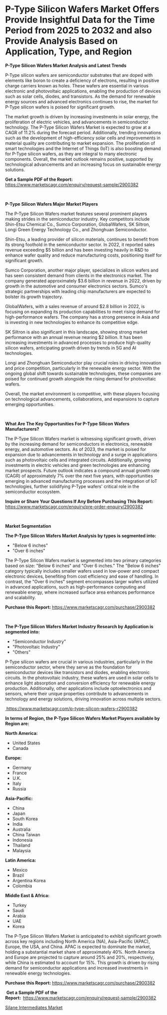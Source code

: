 <p><h1>P-Type Silicon Wafers Market Offers Provide Insightful Data for the Time Period from 2025 to 2032 and also Provide Analysis Based on Application, Type, and Region</h1></p><p><strong>P-Type Silicon Wafers Market Analysis and Latest Trends</strong></p>
<p><p>P-Type silicon wafers are semiconductor substrates that are doped with elements like boron to create a deficiency of electrons, resulting in positive charge carriers known as holes. These wafers are essential in various electronic and photovoltaic applications, enabling the production of devices such as solar cells, diodes, and transistors. As the demand for renewable energy sources and advanced electronics continues to rise, the market for P-Type silicon wafers is poised for significant growth.</p><p>The market growth is driven by increasing investments in solar energy, the proliferation of electric vehicles, and advancements in semiconductor technology. The P-Type Silicon Wafers Market is expected to grow at a CAGR of 11.2% during the forecast period. Additionally, trending innovations such as the development of high-efficiency solar cells and improvements in material quality are contributing to market expansion. The proliferation of smart technologies and the Internet of Things (IoT) is also boosting demand for P-Type silicon wafers, as they are integral to many electronic components. Overall, the market outlook remains positive, supported by technological advancements and an increasing focus on sustainable energy solutions.</p></p>
<p><strong>Get a Sample PDF of the Report:&nbsp;</strong> <a href="https://www.marketscagr.com/enquiry/request-sample/2900382?utm_campaign=2095&utm_medium=2&utm_source=Github&utm_content=ia&utm_term=16032025&utm_id=p-type-silicon-wafers">https://www.marketscagr.com/enquiry/request-sample/2900382</a></p>
<p>&nbsp;</p>
<p><strong>P-Type Silicon Wafers Major Market Players</strong></p>
<p><p>The P-Type Silicon Wafers market features several prominent players making strides in the semiconductor industry. Key competitors include Shin-Etsu Chemical Co., Sumco Corporation, GlobalWafers, SK Siltron, Longi Green Energy Technology Co., and Zhonghuan Semiconductor. </p><p>Shin-Etsu, a leading provider of silicon materials, continues to benefit from its strong foothold in the semiconductor sector. In 2022, it reported sales revenue exceeding $5 billion and has been investing heavily in R&D to enhance wafer quality and reduce manufacturing costs, positioning itself for significant growth.</p><p>Sumco Corporation, another major player, specializes in silicon wafers and has seen consistent demand from clients in the electronics market. The company generated approximately $3.6 billion in revenue in 2022, driven by growth in the automotive and consumer electronics sectors. Sumco's strategic partnerships with leading chip manufacturers are expected to bolster its growth trajectory.</p><p>GlobalWafers, with a sales revenue of around $2.8 billion in 2022, is focusing on expanding its production capabilities to meet rising demand for high-performance wafers. The company has a strong presence in Asia and is investing in new technologies to enhance its competitive edge.</p><p>SK Siltron is also significant in this landscape, showing strong market performance with an annual revenue nearing $2 billion. It has been increasing investments in advanced processes to produce high-quality silicon wafers, anticipating growth driven by trends in 5G and AI technologies.</p><p>Longi and Zhonghuan Semiconductor play crucial roles in driving innovation and price competition, particularly in the renewable energy sector. With the ongoing global shift towards sustainable technologies, these companies are poised for continued growth alongside the rising demand for photovoltaic wafers. </p><p>Overall, the market environment is competitive, with these players focusing on technological advancements, collaborations, and expansions to capture emerging opportunities.</p></p>
<p>&nbsp;</p>
<p><strong>What Are The Key Opportunities For P-Type Silicon Wafers Manufacturers?</strong></p>
<p><p>The P-Type Silicon Wafers market is witnessing significant growth, driven by the increasing demand for semiconductors in electronics, renewable energy, and automotive sectors. As of 2023, the market is poised for expansion due to advancements in technology and a surge in applications such as photovoltaic cells and integrated circuits. Additionally, growing investments in electric vehicles and green technologies are enhancing market prospects. Future outlook indicates a compound annual growth rate (CAGR) of approximately 7% over the next five years, with opportunities emerging in advanced manufacturing processes and the integration of IoT technologies, further solidifying P-Type wafers' critical role in the semiconductor ecosystem.</p></p>
<p><strong>Inquire or Share Your Questions If Any Before Purchasing This Report:</strong> <a href="https://www.marketscagr.com/enquiry/pre-order-enquiry/2900382?utm_campaign=2095&utm_medium=2&utm_source=Github&utm_content=ia&utm_term=16032025&utm_id=p-type-silicon-wafers">https://www.marketscagr.com/enquiry/pre-order-enquiry/2900382</a></p>
<p>&nbsp;</p>
<p><strong>Market Segmentation</strong></p>
<p><strong>The P-Type Silicon Wafers Market Analysis by types is segmented into:</strong></p>
<p><ul><li>"Below 6 inches"</li><li>"Over 6 inches"</li></ul></p>
<p><p>The P-Type Silicon Wafers market is segmented into two primary categories based on size: "Below 6 inches" and "Over 6 inches." The "Below 6 inches" category typically includes smaller wafers used in low-power and compact electronic devices, benefiting from cost efficiency and ease of handling. In contrast, the "Over 6 inches" segment encompasses larger wafers utilized in advanced applications, such as high-performance computing and renewable energy, where increased surface area enhances performance and scalability.</p></p>
<p><strong>Purchase this Report:&nbsp;</strong><a href="https://www.marketscagr.com/purchase/2900382?utm_campaign=2095&utm_medium=2&utm_source=Github&utm_content=ia&utm_term=16032025&utm_id=p-type-silicon-wafers">https://www.marketscagr.com/purchase/2900382</a></p>
<p>&nbsp;</p>
<p><strong>The P-Type Silicon Wafers Market Industry Research by Application is segmented into:</strong></p>
<p><ul><li>"Semiconductor Industry"</li><li>"Photovoltaic Industry"</li><li>"Others"</li></ul></p>
<p><p>P-Type silicon wafers are crucial in various industries, particularly in the semiconductor sector, where they serve as the foundation for semiconductor devices like transistors and diodes, enabling electronic circuits. In the photovoltaic industry, these wafers are used in solar cells to enhance light absorption and conversion efficiency for renewable energy production. Additionally, other applications include optoelectronics and sensors, where their unique properties contribute to advancements in technology and energy solutions, driving innovation across multiple sectors.</p></p>
<p><a href="https://www.marketscagr.com/p-type-silicon-wafers-r2900382?utm_campaign=2095&utm_medium=2&utm_source=Github&utm_content=ia&utm_term=16032025&utm_id=p-type-silicon-wafers">&nbsp;https://www.marketscagr.com/p-type-silicon-wafers-r2900382</a></p>
<p><strong>In terms of Region, the P-Type Silicon Wafers Market Players available by Region are:</strong></p>
<p>
    <p> <strong> North America: </strong>
        <ul>
            <li>United States</li>
            <li>Canada</li>
        </ul>
        </p> 
    <p> <strong> Europe: </strong>
        <ul>
            <li>Germany</li>
            <li>France</li>
            <li>U.K.</li>
            <li>Italy</li>
            <li>Russia</li>
        </ul>
        </p> 
    <p> <strong> Asia-Pacific: </strong>
        <ul>
            <li>China</li>
            <li>Japan</li>
            <li>South Korea</li>
            <li>India</li>
            <li>Australia</li>
            <li>China Taiwan</li>
            <li>Indonesia</li>
            <li>Thailand</li>
            <li>Malaysia</li>
        </ul>
        </p> 
    <p> <strong> Latin America: </strong>
        <ul>
            <li>Mexico</li>
            <li>Brazil</li>
            <li>Argentina Korea</li>
            <li>Colombia</li>
        </ul>
        </p> 
    <p> <strong> Middle East & Africa: </strong>
        <ul>
            <li>Turkey</li>
            <li>Saudi</li>
            <li>Arabia</li>
            <li>UAE</li>
            <li>Korea</li>
        </ul>
    </p>
    </p>
<p><p>The P-Type Silicon Wafers Market is anticipated to exhibit significant growth across key regions including North America (NA), Asia-Pacific (APAC), Europe, the USA, and China. APAC is expected to dominate the market, holding a substantial market share of approximately 40%. North America and Europe are projected to capture around 25% and 20%, respectively, while China is estimated to account for 15%. This growth is driven by rising demand for semiconductor applications and increased investments in renewable energy technologies.</p></p>
<p><strong>Purchase this Report: </strong><a href="https://www.marketscagr.com/purchase/2900382?utm_campaign=2095&utm_medium=2&utm_source=Github&utm_content=ia&utm_term=16032025&utm_id=p-type-silicon-wafers">https://www.marketscagr.com/purchase/2900382</a></p>
<p>&nbsp;<strong>Get a Sample PDF of the Report:&nbsp;&nbsp;</strong><a href="https://www.marketscagr.com/enquiry/request-sample/2900382?utm_campaign=2095&utm_medium=2&utm_source=Github&utm_content=ia&utm_term=16032025&utm_id=p-type-silicon-wafers">https://www.marketscagr.com/enquiry/request-sample/2900382</a></p>
<p><strong></strong></p>
<p><p><a href="https://github.com/mauripalmi/Market-Research-Report-List-6/blob/main/silane-intermediates-market.md?utm_campaign=2095&utm_medium=2&utm_source=Github&utm_content=ia&utm_term=16032025&utm_id=p-type-silicon-wafers">Silane Intermediates Market</a></p></p>